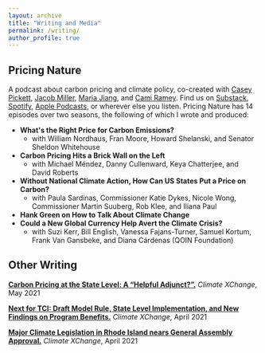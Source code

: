 ```yaml
---
layout: archive
title: "Writing and Media"
permalink: /writing/
author_profile: true
---
```


## Pricing Nature
A podcast about carbon pricing and climate policy, co-created with [Casey Pickett](https://www.linkedin.com/in/casey-r-pickett-15024710/), [Jacob Miller](https://www.linkedin.com/in/jacob-miller-7a15b8143/), [Maria Jiang](https://www.linkedin.com/in/mariajiang/), and [Cami Ramey](https://www.linkedin.com/in/cameron-ramey/). Find us on [Substack](https://pricingnature.substack.com/), [Spotify](https://open.spotify.com/show/1AKpR2PROKQ4HG5nmovHMD?go=1&sp_cid=9c71affcc5232ef0c10c83750d279c6b&utm_source=embed_player_p&utm_medium=desktop&nd=1), [Apple Podcasts](https://podcasts.apple.com/us/podcast/pricing-nature/id1551374761), or wherever else you listen. Pricing Nature has 14 episodes over two seasons, the following of which I wrote and produced: 
* **What's the Right Price for Carbon Emissions?** 
  * with William Nordhaus, Fran Moore, Howard Shelanski, and Senator Sheldon Whitehouse
* **Carbon Pricing Hits a Brick Wall on the Left** 
  * with Michael Méndez, Danny Cullenward, Keya Chatterjee, and David Roberts 
* **Without National Climate Action, How Can US States Put a Price on Carbon?** 
  * with Paula Sardinas, Commissioner Katie Dykes, Nicole Wong, Commissioner Martin Suuberg, Rob Klee, and Iliana Paul 
* **Hank Green on How to Talk About Climate Change** 
* **Could a New Global Currency Help Avert the Climate Crisis?** 
  * with Suzi Kerr, Bill English, Vanessa Fajans-Turner, Samuel Kortum, Frank Van Gansbeke, and Diana Cárdenas (QOIN Foundation)

## Other Writing
**[Carbon Pricing at the State Level: A “Helpful Adjunct?”.](https://climate-xchange.org/2021/05/20/carbon-pricing-at-the-state-level-a-helpful-adjunct/)** *Climate XChange*, May 2021

**[Next for TCI: Draft Model Rule, State Level Implementation, and New Findings on Program Benefits.](https://climate-xchange.org/2021/04/15/next-for-tci-draft-model-rule-state-level-implementation-and-new-findings-on-program-benefits/)** *Climate XChange*, April 2021

**[Major Climate Legislation in Rhode Island nears General Assembly Approval.](https://climate-xchange.org/2021/04/02/major-climate-legislation-in-rhode-island-nears-general-assembly-approval/)** *Climate XChange*, April 2021
